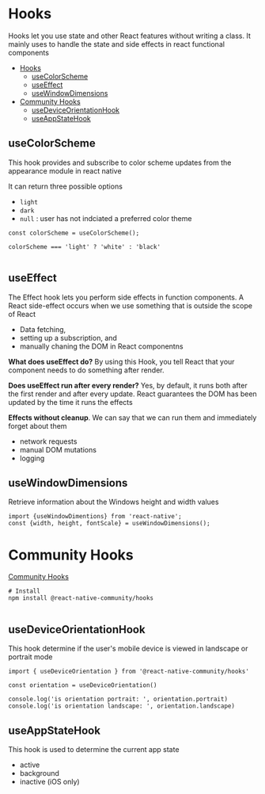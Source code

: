 # Hooks

Hooks let you use state and other React features without writing a class. It mainly uses to handle the state and side effects in react functional components

- [Hooks](#hooks)
  - [useColorScheme](#usecolorscheme)
  - [useEffect](#useeffect)
  - [useWindowDimensions](#usewindowdimensions)
- [Community Hooks](#community-hooks)
  - [useDeviceOrientationHook](#usedeviceorientationhook)
  - [useAppStateHook](#useappstatehook)

## useColorScheme
This hook provides and subscribe to color scheme updates from the appearance module in react native

It can return three possible options
- `light`
- `dark`
- `null` : user has not indciated a preferred color theme

```
const colorScheme = useColorScheme();

colorScheme === 'light' ? 'white' : 'black'


```

## useEffect
The Effect hook lets you perform side effects in function components. A React side-effect occurs when we use something that is outside the scope of React
- Data fetching, 
- setting up a subscription, and 
- manually chaning the DOM in React componentns

**What does useEffect do?**
By using this Hook, you tell React that your component needs to do something after render.

**Does useEffect run after every render?**
Yes, by default, it runs both after the first render and after every update. React guarantees the DOM has been updated by the time it runs the effects

**Effects without cleanup**. We can say that we can run them and immediately forget about them
- network requests
- manual DOM mutations
- logging



## useWindowDimensions
Retrieve information about the Windows height and width values

```
import {useWindowDimentions} from 'react-native';
const {width, height, fontScale} = useWindowDimensions();
```


# Community Hooks
[Community Hooks](https://github.com/react-native-community/hooks)

```
# Install
npm install @react-native-community/hooks


```

## useDeviceOrientationHook
This hook determine if the user's mobile device is viewed in landscape or portrait mode

```
import { useDeviceOrientation } from '@react-native-community/hooks' 

const orientation = useDeviceOrientation() 
 
console.log('is orientation portrait: ', orientation.portrait) 
console.log('is orientation landscape: ', orientation.landscape) 

```

## useAppStateHook
This hook is used to determine the current app state
- active
- background
- inactive (iOS only)
